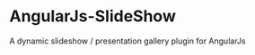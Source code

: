 AngularJs-SlideShow
===================

A dynamic slideshow / presentation gallery plugin for AngularJs

